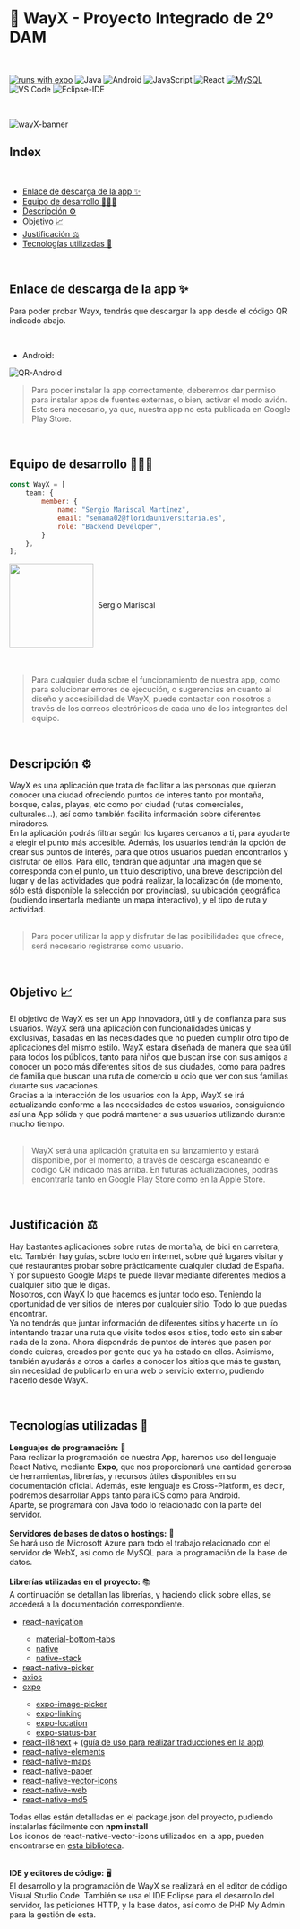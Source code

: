 # 🚵 WayX - Proyecto Integrado de 2º DAM

<br/>

[![runs with expo](https://img.shields.io/badge/Runs%20with%20Expo-000.svg?style=flat-square&logo=EXPO&labelColor=f3f3f3&logoColor=000)](https://expo.io/)
![Java](http://img.shields.io/badge/-Java-007396?style=flat-square&logo=java&logoColor=ffffff)
![Android](http://img.shields.io/badge/-Android-3DDC84?style=flat-square&logo=android&logoColor=ffffff)
![JavaScript](https://img.shields.io/badge/-JavaScript-%23F7DF1C?style=flat-square&logo=javascript&logoColor=000000&labelColor=%23F7DF1C&color=%23FFCE5A)
![React](https://img.shields.io/badge/-React-%23282C34?style=flat-square&logo=react)
[![MySQL](https://img.shields.io/badge/-MySQL-black?style=flat-square&logo=mysql&link=https://github.com/LuizCarlosAbbott/)](https://github.com/LuizCarlosAbbott/)
![VS Code](http://img.shields.io/badge/-VS%20Code-007ACC?style=flat-square&logo=visual-studio-code&logoColor=ffffff)
![Eclipse-IDE](http://img.shields.io/badge/-Eclipse-2C2255?style=flat-square&logo=eclipse&logoColor=ffffff)

<br/>

![wayX-banner](./docs/img/bannerWayX.png) 


## Index
<br/>
<!-- START doctoc generated TOC please keep comment here to allow auto update -->
<!-- DON'T EDIT THIS SECTION, INSTEAD RE-RUN doctoc TO UPDATE -->
<!-- **Table of Contents**  *generated with [DocToc](https://github.com/thlorenz/doctoc)* -->

- [Enlace de descarga de la app ✨](#enlace-de-descarga-de-la-app-)
- [Equipo de desarrollo 👨🏻‍💻](#equipo-de-desarrollo-%E2%80%8D)
- [Descripción ⚙️](#descripci%C3%B3n-)
- [Objetivo 📈](#objetivo-)
- [Justificación ⚖️](#justificaci%C3%B3n-)
- [Tecnologías utilizadas 📱](#tecnolog%C3%ADas-utilizadas-)

<!-- END doctoc generated TOC please keep comment here to allow auto update -->

<br/>

## Enlace de descarga de la app ✨


Para poder probar Wayx, tendrás que descargar la app desde el código QR indicado abajo.

<br/>

* Android:

![QR-Android](./docs/img/wayX_qr_app.png)

> Para poder instalar la app correctamente, deberemos dar permiso para instalar apps de fuentes externas, o bien, activar el modo avión. Esto será necesario, ya que, nuestra app no está publicada en Google Play Store.


<br/>

## Equipo de desarrollo 👨🏻‍💻

```javascript
const WayX = [
    team: {
        member: {
            name: "Sergio Mariscal Martínez",
            email: "semama02@floridauniversitaria.es",
            role: "Backend Developer",
        }
    },
];
```

<!-- team photos -->

<div>
    <div><img src="./docs/img/Sergio.png" width="150" height="150" align="center">&nbsp;&nbsp;Sergio Mariscal</img></div><br/>
</div>

<br/>

> Para cualquier duda sobre el funcionamiento de nuestra app, como para solucionar errores de ejecución, o sugerencias en cuanto al diseño y accesibilidad de WayX, puede contactar con nosotros a través de los correos electrónicos de cada uno de los integrantes del equipo.

<br/>


## Descripción ⚙️

WayX es una aplicación que trata de facilitar a las personas que quieran conocer una ciudad ofreciendo puntos de interes tanto por montaña, bosque, calas, playas, etc como por ciudad (rutas comerciales, culturales…), así como también facilita información sobre diferentes miradores.<br/> En la aplicación podrás filtrar según los lugares cercanos a ti, para ayudarte a elegir el punto más accesible.
Además, los usuarios tendrán la opción de crear sus puntos de interés, para que otros usuarios puedan encontrarlos y disfrutar de ellos. Para ello, tendrán que adjuntar una imagen que se corresponda con el punto, un título descriptivo, una breve descripción del lugar y de las actividades que podrá realizar, la localización (de momento, sólo está disponible la selección por provincias), su ubicación geográfica (pudiendo insertarla mediante un mapa interactivo), y el tipo de ruta y actividad.<br/><br/>

> Para poder utilizar la app y disfrutar de las posibilidades que ofrece, será necesario registrarse como usuario.

<br/>


## Objetivo 📈

El objetivo de WayX es ser un App innovadora, útil y de confianza para sus usuarios. WayX será una aplicación con funcionalidades únicas y exclusivas, basadas en las necesidades que no pueden cumplir otro tipo de aplicaciones del mismo estilo. WayX estará diseñada de manera que sea útil para todos los públicos, tanto para niños que buscan irse con sus amigos a conocer un poco más diferentes sitios de sus ciudades, como para padres de familia que buscan una ruta de comercio u ocio que ver con sus familias durante sus vacaciones.<br/> Gracias a la interacción de los usuarios con la App, WayX se irá actualizando conforme a las necesidades de estos usuarios, consiguiendo así una App sólida y que podrá mantener a sus usuarios utilizando durante mucho tiempo.<br/><br/>

> WayX será una aplicación gratuita en su lanzamiento y estará disponible, por el momento, a través de descarga escaneando el código QR indicado más arriba. En futuras actualizaciones, podrás encontrarla tanto en Google Play Store como en la Apple Store.

<br/>


## Justificación ⚖️

Hay bastantes aplicaciones sobre rutas de montaña, de bici en carretera, etc. También hay guías, sobre todo en internet, sobre qué lugares visitar y qué restaurantes probar sobre prácticamente cualquier ciudad de España. Y por supuesto Google Maps te puede llevar mediante diferentes medios a cualquier sitio que le digas.<br/>Nosotros, con WayX lo que hacemos es juntar todo eso. Teniendo la oportunidad de ver sitios de interes por cualquier sitio. Todo lo que puedas encontrar.<br/>Ya no tendrás que juntar información de diferentes sitios y hacerte un lío intentando trazar una ruta que visite todos esos sitios, todo esto sin saber nada de la zona. Ahora dispondrás de puntos de interés que pasen por donde quieras, creados por gente que ya ha estado en ellos. Asimismo, también ayudarás a otros a darles a conocer los sitios que más te gustan, sin necesidad de publicarlo en una web o servicio externo, pudiendo hacerlo desde WayX.

<br/>


## Tecnologías utilizadas 📱

<strong>Lenguajes de programación:</strong> 👾<br/>
    Para realizar la programación de nuestra App, haremos uso del lenguaje
    React Native, mediante <strong>Expo</strong>, que nos proporcionará una cantidad generosa de
    herramientas, librerías, y recursos útiles disponibles en su documentación
    oficial.
    Además, este lenguaje es Cross-Platform, es decir, podremos desarrollar
    Apps tanto para iOS como para Android.<br/>
    Aparte, se programará con Java todo lo relacionado con la parte del servidor.<br/>
<br/><strong>Servidores de bases de datos o hostings:</strong> 💾<br/>
    Se hará uso de Microsoft Azure para todo el trabajo
    relacionado con el servidor de WebX, así como de MySQL para la programación de la base de datos.<br/>
<br/><strong>Librerías utilizadas en el proyecto:</strong> 📚<br/>
    A continuación se detallan las librerías, y haciendo click sobre ellas, se accederá a la documentación correspondiente.<br/>
    <ul>
        <li><a href="https://reactnavigation.org/">react-navigation</a></li>
        <ul>
            <li><a href="https://reactnavigation.org/docs/material-bottom-tab-navigator/">material-bottom-tabs</a></li>
            <li><a href="https://reactnavigation.org/docs/getting-started">native</a></li>
            <li><a href="https://reactnavigation.org/docs/native-stack-navigator/">native-stack</a></li>
        </ul>
        <li><a href="https://github.com/react-native-picker/picker">react-native-picker</a></li>
        <li><a href="https://axios-http.com/docs/intro">axios</a></li>
        <li><a href="https://docs.expo.dev/get-started/installation/">expo</a></li>
        <ul>
            <li><a href="https://docs.expo.dev/versions/latest/sdk/imagepicker/">expo-image-picker</a></li>
            <li><a href="https://docs.expo.dev/guides/linking/">expo-linking</a></li>
            <li><a href="https://docs.expo.dev/versions/v44.0.0/sdk/location/">expo-location</a></li>
            <li><a href="https://docs.expo.dev/versions/latest/sdk/status-bar/">expo-status-bar</a></li>
        </ul>
        <li><a href="https://react.i18next.com/getting-started">react-i18next</a> + <a href="https://es.acervolima.com/compatibilidad-con-varios-idiomas-en-react-native/">(guía de uso para realizar traducciones en la app)</a></li>
        <li><a href="https://reactnativeelements.com/">react-native-elements</a></li>
        <li><a href="https://docs.expo.dev/versions/latest/sdk/map-view/">react-native-maps</a></li>
        <li><a href="https://callstack.github.io/react-native-paper/">react-native-paper</a></li>
        <li><a href="https://callstack.github.io/react-native-paper/icons.html">react-native-vector-icons </a></li>
        <li><a href="https://necolas.github.io/react-native-web/">react-native-web</a></li>
        <li><a href="https://www.npmjs.com/package/react-native-md5">react-native-md5</a></li>
    </ul>
    Todas ellas están detalladas en el package.json del proyecto, pudiendo instalarlas fácilmente con <strong>npm install</strong><br/>
    Los iconos de react-native-vector-icons utilizados en la app, pueden encontrarse en <a href="https://materialdesignicons.com/">esta biblioteca</a>.
        
<br/><strong>IDE y editores de código:</strong> 🖥️<br/>
    El desarrollo y la programación de WayX se realizará en el editor de
    código Visual Studio Code.
    También se usa el IDE Eclipse para el desarrollo del servidor, las peticiones HTTP, y la base datos, así como de PHP My Admin para la gestión de esta.<br/>

